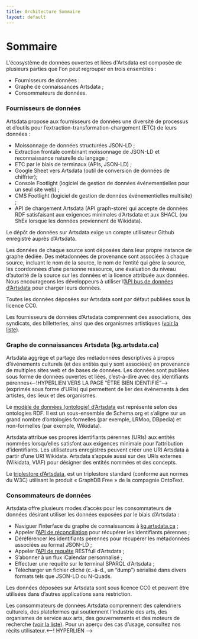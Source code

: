 ```yaml
---
title: Architecture Sommaire
layout: default
---
```


Sommaire
=========

L'écosystème de données ouvertes et liées d'Artsdata est composée de plusieurs parties que l'on peut regrouper en trois ensembles : 
* Fournisseurs de données :
* Graphe de connaissances Artsdata ;
* Consommateurs de données.


### Fournisseurs de données

Artsdata propose aux fournisseurs de données une diversité de processus et d’outils pour l’extraction-transformation-chargement (ETC) de leurs données :
* Moissonnage de données structurées JSON-LD ;
* Extraction frontale combinant moissonnage de JSON-LD et reconnaissance naturelle du langage ; 
* ETC par le biais de terminaux (APIs, JSON-LD) ;
* Google Sheet vers Artsdata (outil de conversion de données de chiffrier);
* Console Footlight (logiciel de gestion de données événementielles pour un seul site web) ;
* CMS Footlight (logiciel de gestion de données événementielles multisite) ;
* API de chargement Artsdata (API graph-store) qui accepte de données RDF satisfaisant aux exigences minimales d’Artsdata et aux SHACL (ou ShEx lorsque les données proviennent de Wikidata).

Le dépôt de données sur Artsdata exige un compte utilisateur Github enregistré auprès d’Artsdata.

Les données de chaque source sont déposées dans leur propre instance de graphe dédiée. Des métadonnées de provenance sont associées à chaque source, incluant le nom de la source, le nom de l’entité qui gère la source, les coordonnées d’une personne ressource, une évaluation du niveau d’autorité de la source sur les données et la licence attribuée aux données. Nous encourageons les développeurs à utiliser l’[API bus de données d’Artsdata](https://culturecreates.github.io/artsdata-data-model/architecture/graph-store-api.html) pour charger leurs données.

Toutes les données déposées sur Artsdata sont par défaut publiées sous la licence CC0.

Les fournisseurs de données d’Artsdata comprennent des associations, des syndicats, des billetteries, ainsi que des organismes artistiques ([voir la liste](https://kg.artsdata.ca/fr/query/show?sparql=feeds_all&title=Data+Feeds)).


### Graphe de connaissances Artsdata (kg.artsdata.ca)

Artsdata aggrège et partage des métadonnées descriptives à propos d’événements culturels (et des entités qui y sont associées) en provenance de multiples sites web et de bases de données. Les données sont publiées sous forme de données ouvertes et liées, c’est-à-dire avec des identifiants pérennes<--!HYPERLIEN VERS LA PAGE “ÊTRE BIEN IDENTIFIÉ”--> (exprimés sous forme d’URIs) qui permettent de lier des événements à des artistes, des lieux et des organismes.  

Le [modèle de données (ontologie) d’Artsdata](https://culturecreates.github.io/artsdata-data-model/index.fr.html) est représenté selon des ontologies RDF. Il est un sous-ensemble de Schema.org et s’aligne sur un grand nombre d’ontologies formelles (par exemple, LRMoo, DBpedia) et non-formelles (par exemple, Wikidata). 

Artsdata attribue ses propres identifiants pérennes (URIs) aux entités nommées lorsqu’elles satisfont aux exigences minimale pour l’attribution d’identifiants. Les utilisateurs enregistrés peuvent créer une URI Artsdata à partir d’une URI Wikidata. Artsdata s’appuie aussi sur des URIs externes (Wikidata, VIAF) pour désigner des entités nommées et des concepts.

Le [triplestore d’Artsdata](https://culturecreates.github.io/artsdata-data-model/architecture/triple-store.html), est un triplestore standard (conforme aux normes du W3C) utilisant le produit « GraphDB Free » de la compagnie OntoText.


### Consommateurs de données

Artsdata offre plusieurs modes d’accès pour les consommateurs de données désirant utiliser les données exposées par le biais d’Artsdata : 
* Naviguer l’interface du graphe de connaissances à [kg.artsdata.ca](https://kg.artsdata.ca/) ;
* Appeler l’[API de réconciliation](https://culturecreates.github.io/artsdata-data-model/architecture/reconciliation.html) pour récupérer les identifiants pérennes ;
* Déréférencer les identifiants pérennes pour récupérer les métadonnées associées au format JSON-LD ;
* Appeler l’[API de requête](https://culturecreates.github.io/artsdata-data-model/architecture/query-api.html) RESTfull d’Artsdata ; 
* S’abonner à un flux iCalendar personnalisé ;
* Effectuer une requête sur le terminal SPARQL d’Artsdata ;
* Télécharger un fichier cliché (c.-à-d., un “dump”) sérialisé dans divers formats tels que JSON-LD ou N-Quads.

Les données déposées sur Artsdata sont sous licence CC0 et peuvent être utilisées dans d’autres applications sans restriction.

Les consommateurs de données Artsdata comprennent des calendriers culturels, des plateformes qui soutiennent l’industrie des arts, des organismes de service aux arts, des gouvernements et des moteurs de recherche ([voir la liste](https://kg.artsdata.ca/fr/doc/data-consumers)). Pour un aperçu des cas d’usage, consultez nos récits utilisateur.<--! HYPERLIEN -->
